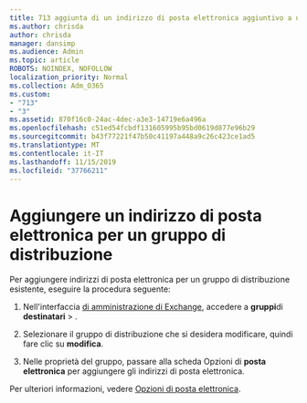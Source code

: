 ```yaml
---
title: 713 aggiunta di un indirizzo di posta elettronica aggiuntivo a una lista di distribuzione
ms.author: chrisda
author: chrisda
manager: dansimp
ms.audience: Admin
ms.topic: article
ROBOTS: NOINDEX, NOFOLLOW
localization_priority: Normal
ms.collection: Adm_O365
ms.custom:
- "713"
- "3"
ms.assetid: 870f16c0-24ac-4dec-a3e3-14719e6a496a
ms.openlocfilehash: c51ed54fcbdf131605995b95bd0619d877e96b29
ms.sourcegitcommit: b43f77221f47b50c41197a448a9c26c423ce1ad5
ms.translationtype: MT
ms.contentlocale: it-IT
ms.lasthandoff: 11/15/2019
ms.locfileid: "37766211"
---
```

# <a name="add-an-email-address-for-a-distribution-group"></a>Aggiungere un indirizzo di posta elettronica per un gruppo di distribuzione

Per aggiungere indirizzi di posta elettronica per un gruppo di distribuzione esistente, eseguire la procedura seguente:

1. Nell'interfaccia [di amministrazione di Exchange](https://outlook.office365.com/ecp/), accedere a **gruppi**di **destinatari** \> .

2. Selezionare il gruppo di distribuzione che si desidera modificare, quindi fare clic su **modifica**.

3. Nelle proprietà del gruppo, passare alla scheda Opzioni di **posta elettronica** per aggiungere gli indirizzi di posta elettronica. 

Per ulteriori informazioni, vedere [Opzioni di posta elettronica](https://technet.microsoft.com/library/bb124513.aspx#emailoptions).
